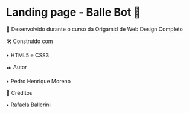 # Landing page - Balle Bot :robot: 

🚀 Desenvolvido durante o curso da Origamid de Web Design Completo


🛠️ Construído com

• HTML5 e CSS3

✒️ Autor 

• Pedro Henrique Moreno

:space_invader: Créditos

• Rafaela Ballerini

